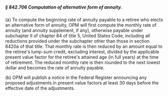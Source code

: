 ##### § 842.706 Computation of alternative form of annuity. #####

(a) To compute the beginning rate of annuity payable to a retiree who elects an alternative form of annuity, OPM will first compute the monthly rate of annuity (and annuity supplement, if any), otherwise payable under subchapter II of chapter 84 of title 5, United States Code, including all reductions provided under the subchapter other than those in section 8420a of that title. That monthly rate is then reduced by an amount equal to the retiree's lump-sum credit, excluding interest, divided by the applicable present value factor for the retiree's attained age (in full years) at the time of retirement. The reduced monthly rate is then rounded to the next lowest dollar and becomes the rate of annuity payable.

(b) OPM will publish a notice in the Federal Register announcing any proposed adjustments in present value factors at least 30 days before the effective date of the adjustments.